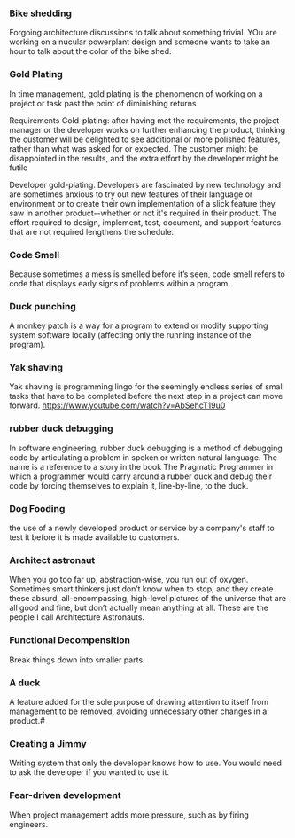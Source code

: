 

### Bike shedding
Forgoing architecture discussions to talk about something trivial. YOu are working on a nucular powerplant design and someone wants to take an hour to talk about the color of the bike shed.



### Gold Plating
In time management, gold plating is the phenomenon of working on a project or task past the point of diminishing returns

Requirements Gold-plating: after having met the requirements, the project manager or the developer works on further enhancing the product, thinking the customer will be delighted to see additional or more polished features, rather than what was asked for or expected. The customer might be disappointed in the results, and the extra effort by the developer might be futile

Developer gold-plating. Developers are fascinated by new technology and are sometimes anxious to try out new features of their language or environment or to create their own implementation of a slick feature they saw in another product--whether or not it's required in their product. The effort required to design, implement, test, document, and support features that are not required lengthens the schedule.

### Code Smell
Because sometimes a mess is smelled before it’s seen, code smell refers to code that displays early signs of problems within a program.  



### Duck punching
A monkey patch is a way for a program to extend or modify supporting system software locally (affecting only the running instance of the program).

### Yak shaving
Yak shaving is programming lingo for the seemingly endless series of small tasks that have to be completed before the next step in a project can move forward.
https://www.youtube.com/watch?v=AbSehcT19u0


### rubber duck debugging
In software engineering, rubber duck debugging is a method of debugging code by articulating a problem in spoken or written natural language. The name is a reference to a story in the book The Pragmatic Programmer in which a programmer would carry around a rubber duck and debug their code by forcing themselves to explain it, line-by-line, to the duck.

### Dog Fooding
the use of a newly developed product or service by a company's staff to test it before it is made available to customers.

### Architect astronaut

When you go too far up, abstraction-wise, you run out of oxygen. Sometimes smart thinkers just don’t know when to stop, and they create these absurd, all-encompassing, high-level pictures of the universe that are all good and fine, but don’t actually mean anything at all. These are the people I call Architecture Astronauts.


### Functional Decompensition
Break things down into smaller parts.


### A duck

A feature added for the sole purpose of drawing attention to itself from management to be removed, avoiding unnecessary other changes in a product.# 


### Creating a Jimmy
Writing system that only the developer knows how to use.  You would need to ask the developer if you wanted to use it.

### Fear-driven development 
When project management adds more pressure, such as by firing engineers.


